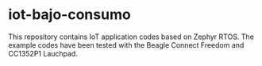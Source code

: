 # iot-bajo-consumo
This repository contains IoT application codes based on Zephyr RTOS. The example codes have been tested with the Beagle Connect Freedom and CC1352P1 Lauchpad.
